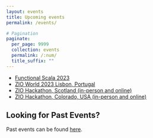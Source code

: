 ```yaml
---
layout: events
title: Upcoming events
permalink: /events/

# Pagination
paginate:
  per_page: 9999
  collection: events
  permalink: /:num/
  title_suffix: ""
---
```


- [Functional Scala 2023](https://www.functionalscala.com/)
- [ZIO World 2023 Lisbon, Portugal](https://www.zioworld.com/)
- [ZIO Hackathon, Scotland (in-person and online)](https://www.eventbrite.com/e/zio-hackathon-scotland-in-person-and-online-tickets-539525153257)
- [ZIO Hackathon, Colorado, USA (in-person and online)](https://www.eventbrite.com/e/zio-hackathon-colorado-usa-in-person-online-tickets-540880276467)

<h2>Looking for Past Events?</h2>

Past events can be found <a href="/pastevents/">here</a>.
